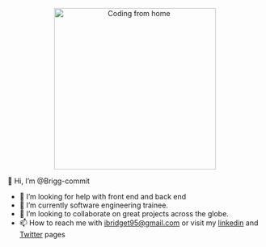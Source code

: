 <p align="center">
  <img src="/storage/emulated/0/Download/images/68747470733a2f2f6d656469612e67697068792e636f6d2f6d656469612f4d3967624264396e6244724f5475314d71782f67697068792e676966.gif" width="320" alt="Coding from home" />
</p>

[My-Image]: https://github.com/Brigg-commit/Brigg-commit/blob/main/images.gif

👋 Hi, I’m @Brigg-commit
- 👀 I’m looking for help with front end and back end
- 🌱 I’m currently software engineering trainee.
- 💞️ I’m looking to collaborate on great projects across the globe.
- 📫 How to reach me with
ibridget95@gmail.com or visit my <a href ="https://www.linkedin.com/in/idam-bridget-5bb45a237">linkedin</a> and <a href ="https://www.twitter.com/Bridgetjimt">Twitter</a>
pages
<!---
Brigg-commit/Brigg-commit is a ✨ special ✨ repository because its `README.md` (this file) appears on your GitHub profile.
You can click the Preview link to take a look at your changes.
--->

